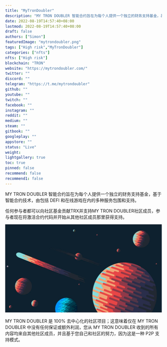 ```yaml
---
title: "MyTronDoubler"
description: "MY TRON DOUBLER 智能合约旨在为每个人提供一个独立的财务支持基金，基于智能合约技术，由包括 DEFI 和在线游戏在内的多种服务包围和支持。"
date: 2022-08-19T14:57:40+08:00
lastmod: 2022-08-19T14:57:40+08:00
draft: false
authors: ["Simon"]
featuredImage: "mytrondoubler.png"
tags: ["High risk","MyTronDoubler"]
categories: ["nfts"]
nfts: ["High risk"]
blockchain: "TRON"
website: "https://mytrondoubler.com/"
twitter: ""
discord: ""
telegram: "https://t.me/mytrondoubler"
github: ""
youtube: ""
twitch: ""
facebook: ""
instagram: ""
reddit: ""
medium: ""
steam: ""
gitbook: ""
googleplay: ""
appstore: ""
status: "Live"
weight: 
lightgallery: true
toc: true
pinned: false
recommend: false
recommend1: false
---
```

MY TRON DOUBLER 智能合约旨在为每个人提供一个独立的财务支持基金，基于智能合约技术，由包括 DEFI 和在线游戏在内的多种服务包围和支持。

任何参与者都可以向社区基金贡献TRX并支持MY TRON DOUBLER社区成员，参与者现在将激活合约代码并开始从其他社区成员那里获得支持。

![配图](a47336139665c7b22258c2fb632092e1.jpeg)

MY TRON DOUBLER 是 100% 去中心化的社区项目；这意味着仅在 MY TRON DOUBLER 中没有任何保证或额外利润，您从 MY TRON DOUBLER 收到的所有内容均来自其他社区成员，并且基于您自己和社区的努力，因为这是一种 P2P 支持模式。

